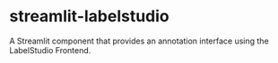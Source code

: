 # streamlit-labelstudio
A Streamlit component that provides an annotation interface using the LabelStudio Frontend.
